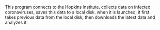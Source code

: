 This program connects to the Hopkins Institute, collects data on infected coronaviruses, saves this data to a local disk. when it is launched, it first takes previous data from the local disk, then downloads the latest data and analyzes it.
